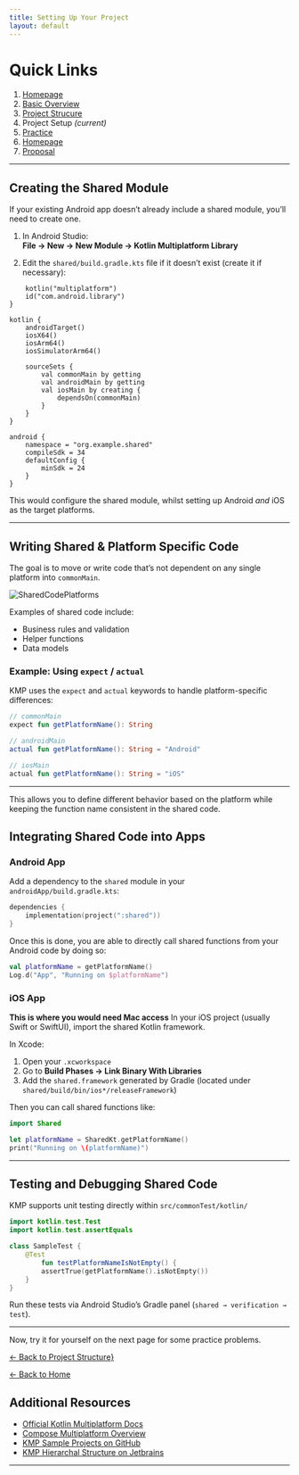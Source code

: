 ```yaml
---
title: Setting Up Your Project
layout: default
---
```


# Quick Links
1. [Homepage](./tutorial.md)
2. [Basic Overview](./tutorial.md)
3. [Project Strucure](./projectStructure.md)
4. Project Setup *(current)*
5. [Practice](./practice.md)
6. [Homepage](./index.md)
7. [Proposal](./proposal.md)

---

## Creating the Shared Module

If your existing Android app doesn’t already include a shared module, you’ll need to create one.

1. In Android Studio:  
   **File → New → New Module → Kotlin Multiplatform Library**

2. Edit the `shared/build.gradle.kts` file if it doesn’t exist (create it if necessary):

```plugins {
    kotlin("multiplatform")
    id("com.android.library")
}

kotlin {
    androidTarget()
    iosX64()
    iosArm64()
    iosSimulatorArm64()

    sourceSets {
        val commonMain by getting
        val androidMain by getting
        val iosMain by creating {
            dependsOn(commonMain)
        }
    }
}

android {
    namespace = "org.example.shared"
    compileSdk = 34
    defaultConfig {
        minSdk = 24
    }
}

```

This would configure the shared module, whilst setting up Android *and* iOS as the target platforms.

---

## Writing Shared & Platform Specific Code

The goal is to move or write code that’s not dependent on any single platform into `commonMain`.

![SharedCodePlatforms](./screenshots/SharedCodePlatforms.png)

Examples of shared code include:
- Business rules and validation
- Helper functions
- Data models

### Example: Using `expect` / `actual`

KMP uses the `expect` and `actual` keywords to handle platform-specific differences:

```kotlin
// commonMain
expect fun getPlatformName(): String

// androidMain
actual fun getPlatformName(): String = "Android"

// iosMain
actual fun getPlatformName(): String = "iOS"
```

---

This allows you to define different behavior based on the platform while keeping the function name consistent in the shared code.

## Integrating Shared Code into Apps

### Android App

Add a dependency to the `shared` module in your `androidApp/build.gradle.kts`:

```kotlin
dependencies {
    implementation(project(":shared"))
}
```

Once this is done, you are able to directly call shared functions from your Android code by doing so:

```kotlin
val platformName = getPlatformName()
Log.d("App", "Running on $platformName")
```

### iOS App
**This is where you would need Mac access**
In your iOS project (usually Swift or SwiftUI), import the shared Kotlin framework.

In Xcode:
1. Open your `.xcworkspace`
2. Go to **Build Phases → Link Binary With Libraries**
3. Add the `shared.framework` generated by Gradle (located under `shared/build/bin/ios*/releaseFramework`)

Then you can call shared functions like:

```swift
import Shared

let platformName = SharedKt.getPlatformName()
print("Running on \(platformName)")
```

---

## Testing and Debugging Shared Code

KMP supports unit testing directly within `src/commonTest/kotlin/`

```kotlin
import kotlin.test.Test
import kotlin.test.assertEquals

class SampleTest {
    @Test
        fun testPlatformNameIsNotEmpty() {
        assertTrue(getPlatformName().isNotEmpty())
    }
}
```

Run these tests via Android Studio’s Gradle panel (`shared → verification → test`).

---

Now, try it for yourself on the next page for some practice problems.

[<- Back to Project Structure}](./practice.md)

[<- Back to Home](./index.md)

## Additional Resources

- [Official Kotlin Multiplatform Docs](https://kotlinlang.org/docs/multiplatform.html)
- [Compose Multiplatform Overview](https://www.jetbrains.com/lp/compose-multiplatform/)
- [KMP Sample Projects on GitHub](https://github.com/Kotlin/multiplatform-samples)
- [KMP Hierarchal Structure on Jetbrains](https://www.jetbrains.com/help/kotlin-multiplatform-dev/multiplatform-hierarchy.html#default-hierarchy-template)

---